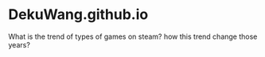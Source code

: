 # DekuWang.github.io
What is the trend of types of games on steam? how this trend change those years? 
